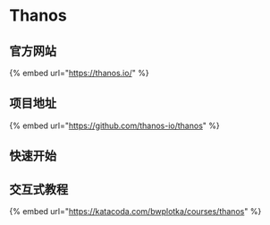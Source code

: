 # Thanos

## 官方网站

{% embed url="https://thanos.io/" %}

## 项目地址

{% embed url="https://github.com/thanos-io/thanos" %}

## 快速开始



## 交互式教程

{% embed url="https://katacoda.com/bwplotka/courses/thanos" %}



